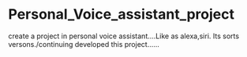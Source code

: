 # Personal_Voice_assistant_project
create a project in personal voice assistant....Like as alexa,siri. Its sorts versons./continuing  developed  this project......
